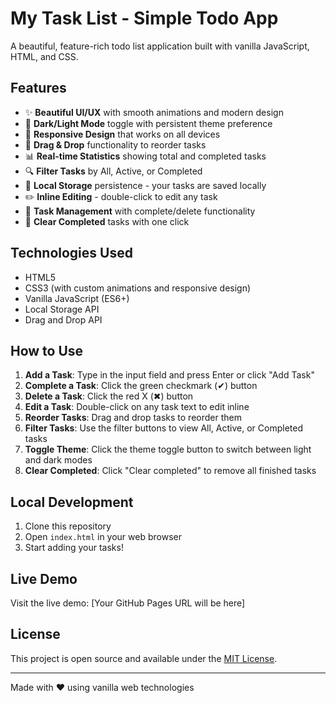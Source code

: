 # My Task List - Simple Todo App

A beautiful, feature-rich todo list application built with vanilla JavaScript, HTML, and CSS.

## Features

- ✨ **Beautiful UI/UX** with smooth animations and modern design
- 🌙 **Dark/Light Mode** toggle with persistent theme preference
- 📱 **Responsive Design** that works on all devices
- 🔄 **Drag & Drop** functionality to reorder tasks
- 📊 **Real-time Statistics** showing total and completed tasks
- 🔍 **Filter Tasks** by All, Active, or Completed
- 💾 **Local Storage** persistence - your tasks are saved locally
- ✏️ **Inline Editing** - double-click to edit any task
- 🎯 **Task Management** with complete/delete functionality
- 🧹 **Clear Completed** tasks with one click

## Technologies Used

- HTML5
- CSS3 (with custom animations and responsive design)
- Vanilla JavaScript (ES6+)
- Local Storage API
- Drag and Drop API

## How to Use

1. **Add a Task**: Type in the input field and press Enter or click "Add Task"
2. **Complete a Task**: Click the green checkmark (✔) button
3. **Delete a Task**: Click the red X (✖) button
4. **Edit a Task**: Double-click on any task text to edit inline
5. **Reorder Tasks**: Drag and drop tasks to reorder them
6. **Filter Tasks**: Use the filter buttons to view All, Active, or Completed tasks
7. **Toggle Theme**: Click the theme toggle button to switch between light and dark modes
8. **Clear Completed**: Click "Clear completed" to remove all finished tasks

## Local Development

1. Clone this repository
2. Open `index.html` in your web browser
3. Start adding your tasks!

## Live Demo

Visit the live demo: [Your GitHub Pages URL will be here]

## License

This project is open source and available under the [MIT License](LICENSE).

---

Made with ❤️ using vanilla web technologies
